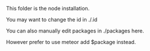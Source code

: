 This folder is the node installation.

You may want to change the id in ./.id 

You can also manually edit packages in ./packages here.

However prefer to use meteor add $package instead.